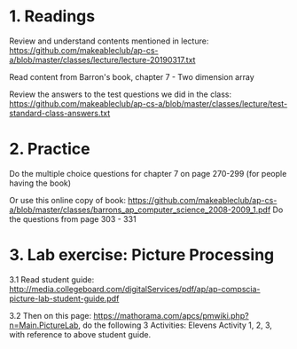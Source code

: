 # 1. Readings

Review and understand contents mentioned in lecture: https://github.com/makeableclub/ap-cs-a/blob/master/classes/lecture/lecture-20190317.txt

Read content from Barron's book, chapter 7 - Two dimension array

Review the answers to the test questions we did in the class:
https://github.com/makeableclub/ap-cs-a/blob/master/classes/lecture/test-standard-class-answers.txt

# 2. Practice

Do the multiple choice questions for chapter 7 on page 270-299 (for people having the book)

Or use this online copy of book:
https://github.com/makeableclub/ap-cs-a/blob/master/classes/barrons_ap_computer_science_2008-2009_1.pdf
Do the questions from page 303 - 331

# 3. Lab exercise: Picture Processing

3.1 Read student guide: http://media.collegeboard.com/digitalServices/pdf/ap/ap-compscia-picture-lab-student-guide.pdf

3.2 Then on this page: https://mathorama.com/apcs/pmwiki.php?n=Main.PictureLab, do the following 3 Activities: Elevens Activity 1, 2, 3, with reference to above student guide.
